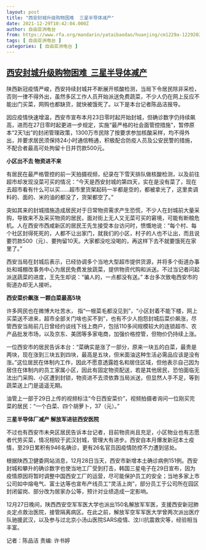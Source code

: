 ```yaml
---
layout: post
title: "西安封城升级购物困难  三星半导体减产"
date: 2021-12-29T10:42:04.000Z
author: 自由亚洲电台
from: https://www.rfa.org/mandarin/yataibaodao/huanjing/cm1229a-12292021054055.html
tags: [ 自由亚洲电台 ]
categories: [ 自由亚洲电台 ]
---
```

<!--1640774524000-->
[西安封城升级购物困难  三星半导体减产](https://www.rfa.org/mandarin/yataibaodao/huanjing/cm1229a-12292021054055.html)
------

<div>
<p class="p1">陕西新冠疫情严峻，西安持续封城并不断展开核酸检测，当局下令居民除非采检，否则一律不得外出，虽然多区工作人员开始派送免费蔬菜，不少人仍在网上反应不能出门买菜，网购也都缺货，就快被饿死了。以下是本台记者陈品洁报导。</p><p class="p1">因应疫情快速增温，西安市宣布本月<span class="s1">23</span>日零时起开始封城，但确诊数字仍持续飙高，进而在<span class="s1">27</span>日零时起更进一步规定，实施<span class="s1">“</span>最严格的社会面管控措施<span class="s1">”</span>，暂停原本<span class="s1">“2</span>天<span class="s1">1</span>出<span class="s1">”</span>的封闭管理政策，<span class="s1">1300</span>万市民除了按要求参加核酸采样，均不得外出，并要求居民须保持<span class="s1">24</span>小时通信畅通，积极配合防疫人员及公安民警的措施，不配合者最高可处拘留十日并罚款<span class="s1">500</span>元。</p><p class="p1"><strong>小区出不去<span class="s1"> </span>物资进不来</strong></p><p class="p1">有居民在最严格管控的前一天拍摄视频，纪录在下雪天排队做核酸检测，以及前往超市却发现没菜可买的情况：<span class="s1">“</span>今天是西安封城的第四天，实在是没有菜了，现在去超市看有什么可以买<span class="s1">……</span>超市里货架起码一半都是空的，都被拿光了，这里卖调料的、面的、米的油的都没了，货架都空了。<span class="s1">”</span></p><p class="p1">突如其来的封城措施造成居民对于日常物资需求产生恐慌，不少人在封城前大量采购，导致来不及采买物资的居民，面对街上无人又无菜可买的窘境，可能有断粮危机。人在西安市西咸新区的居民王先生接受本台访问时，愤慨地说：<span class="s1">“</span>每个村、每个社区封得死死的，人都不让出家门，就我们的小区，村子的人也不让出，而且说要罚款<span class="s1">500</span>（元）、要拘留<span class="s1">10</span>天。大家都没吃没喝的，再这样下去不就要饿死在家里了。<span class="s1">”</span></p><p class="p1">西安当局在封城后表示，已经协调多个当地大型超市提供货源，并将多个街道办事处和城棚改事务中心为居民免费发放蔬菜，提供物资代购和派送。不过当记者问起派送蔬菜的进度，王先生却说：<span class="s1">“</span>骗人的，一点都没有送。<span class="s1">” </span>本台多次致电西安市的街道办却无人接听。</p><p class="p1"><strong>西安菜价飙涨<span class="s1"> </span>一颗白菜最高<span class="s1">5</span>块</strong></p><p class="p1">许多网民也在微博大吐苦水，<span class="s1"> </span>指<span class="s1">“</span>一根菜毛都没见到<span class="s1">”</span>，<span class="s1">“</span>小区封着不能下楼，网上买菜送不进来，超市全部关门啥也买不到<span class="s1">”</span>，也有不少人抱怨封城后菜价飙涨，尽管西安当局前几日曾经约谈线下线上商户，包括<span class="s1">110</span>多间规模较大的连锁超市、农产品批发市场，以及京东、美团等多家电商，加强价格控管，但物价仍持续上涨。</p><p class="p1">一位西安市的居民告诉本台：<span class="s1">“</span>菜确实是涨了一部分，原来一块五的白菜，最贵是两块，现在涨到三块五到四块，最高是五块，但米面油这种生活必需品应该是没有涨。<span class="s1">”</span>这位居民在体制内工作，因此不愿意透露姓名和居住区域，但他表示自己因为居住在体制内的员工家属小区，因此有固定物资配送，若是其他居民，恐怕面临无法出门采购、小区遭到封锁，物资进不去须依靠当局派送，但显然人手不足，等到蔬菜送上门是遥遥无期。</p><p class="p1">油管上一部于<span class="s1">29</span>日上传的视频标注<span class="s1">“</span>今日西安菜价<span class="s1">”</span>，视频拍摄者询问一位刚买完菜的居民：<span class="s1">“</span>一个白菜、四个胡萝卜，<span class="s1">37</span>（元）。<span class="s1">”</span></p><p class="p1"><strong>三星半导体厂减产<span class="s1"> </span>解放军进驻西安医院</strong></p><p class="p1">不过也有西安市未央区居民告诉本台记者，目前物资尚且充足，小区物业也有志愿者代劳买菜，情况相较于武汉封城，管理大有进步。西安自本月爆发新冠本土疫情，至<span class="s1">29</span>日累积有<span class="s1">946</span>名确诊，更有<span class="s1">26</span>名官员因疫情防控不力遭到惩处。</p><p class="p1">根据陕西卫健委网站消息，<span class="s1">12</span>月<span class="s1">28</span>日当天，西安市新增本土确诊病例<span class="s1">151</span>例。西安封城和攀升的确诊数字也使当地工厂受到打击，韩国三星电子在<span class="s1">29</span>日宣布，因为疫情原因将暂时调整中国西安工厂的运营，尽可能保护员工的安全；当地多家上市公司如中熔电气、富士达等也宣布产线员工<span class="s1">“</span>灵活上岗<span class="s1">”</span>，部分员工于公司所在园区封闭留岗、部分改为居家办公等，预计对业绩造成一定影响。</p><p class="p1"><span class="s1">12</span>月<span class="s1">27</span>日晚间，陕西西安空军军医大学也派出<span class="s1">150</span>名解放军军医，支援西安新冠肺炎定点救治医院，接管隔离病区。在此之前，解放军空军军医大学曾两次派出医疗队驰援武汉，以及参与过北京小汤山医院<span class="s1">SARS</span>疫情、汶川抗震救灾等，经验相当丰富。</p><p class="p2"></p><p class="p1">记者：陈品洁<span class="s1"> </span>责编<span class="s1">: </span>许书婷</p><p class="p2"></p><p class="p2"></p>
</div>
